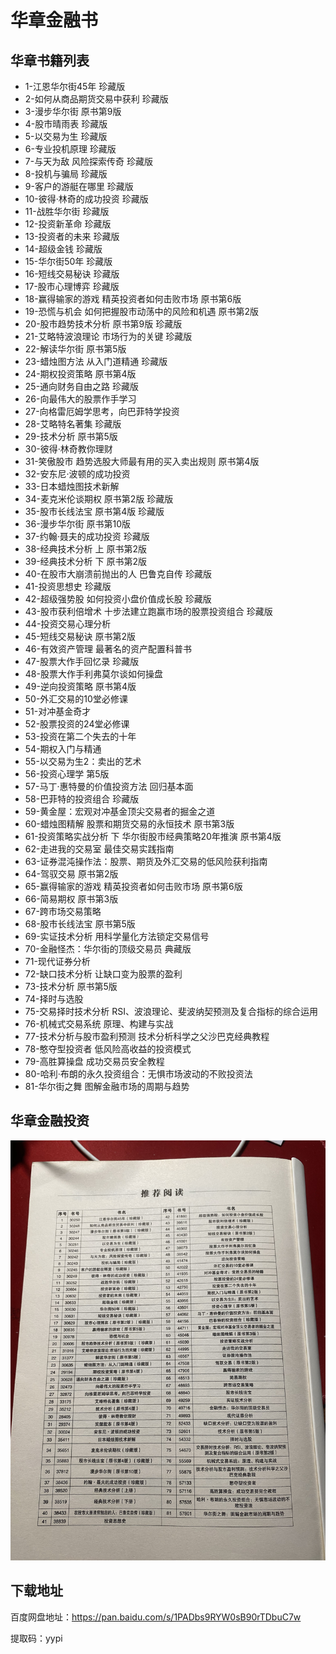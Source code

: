 # 华章金融书

## 华章书籍列表

- 1-江恩华尔街45年 珍藏版
- 2-如何从商品期货交易中获利 珍藏版
- 3-漫步华尔街 原书第9版
- 4-股市晴雨表 珍藏版
- 5-以交易为生 珍藏版
- 6-专业投机原理 珍藏版
- 7-与天为敌 风险探索传奇 珍藏版
- 8-投机与骗局 珍藏版
- 9-客户的游艇在哪里 珍藏版
- 10-彼得·林奇的成功投资 珍藏版
- 11-战胜华尔街 珍藏版
- 12-投资新革命 珍藏版
- 13-投资者的未来 珍藏版
- 14-超级金钱 珍藏版
- 15-华尔街50年 珍藏版
- 16-短线交易秘诀 珍藏版
- 17-股市心理博弈 珍藏版
- 18-赢得输家的游戏 精英投资者如何击败市场 原书第6版
- 19-恐慌与机会 如何把握股市动荡中的风险和机遇 原书第2版
- 20-股市趋势技术分析 原书第9版 珍藏版
- 21-艾略特波浪理论 市场行为的关键 珍藏版
- 22-解读华尔街 原书第5版
- 23-蜡烛图方法 从入门道精通 珍藏版
- 24-期权投资策略 原书第4版
- 25-通向财务自由之路 珍藏版
- 26-向最伟大的股票作手学习
- 27-向格雷厄姆学思考，向巴菲特学投资
- 28-艾略特名著集 珍藏版
- 29-技术分析 原书第5版
- 30-彼得·林奇教你理财
- 31-笑傲股市 趋势选股大师最有用的买入卖出规则 原书第4版
- 32-安东尼·波顿的成功投资
- 33-日本蜡烛图技术新解
- 34-麦克米伦谈期权 原书第2版 珍藏版
- 35-股市长线法宝 原书第4版 珍藏版
- 36-漫步华尔街 原书第10版
- 37-约翰·聂夫的成功投资 珍藏版
- 38-经典技术分析 上 原书第2版
- 39-经典技术分析 下 原书第2版
- 40-在股市大崩溃前抛出的人 巴鲁克自传 珍藏版
- 41-投资思想史 珍藏版
- 42-超级强势股 如何投资小盘价值成长股 珍藏版
- 43-股市获利倍增术 十步法建立跑赢市场的股票投资组合 珍藏版
- 44-投资交易心理分析
- 45-短线交易秘诀 原书第2版
- 46-有效资产管理 最著名的资产配置科普书
- 47-股票大作手回忆录 珍藏版
- 48-股票大作手利弗莫尔谈如何操盘
- 49-逆向投资策略 原书第4版
- 50-外汇交易的10堂必修课
- 51-对冲基金奇才
- 52-股票投资的24堂必修课
- 53-投资在第二个失去的十年
- 54-期权入门与精通
- 55-以交易为生2：卖出的艺术
- 56-投资心理学 第5版
- 57-马丁·惠特曼的价值投资方法 回归基本面
- 58-巴菲特的投资组合 珍藏版
- 59-黄金屋：宏观对冲基金顶尖交易者的掘金之道
- 60-蜡烛图精解 股票和期货交易的永恒技术 原书第3版
- 61-投资策略实战分析 下 华尔街股市经典策略20年推演 原书第4版
- 62-走进我的交易室 最佳交易实践指南
- 63-证券混沌操作法：股票、期货及外汇交易的低风险获利指南
- 64-驾驭交易 原书第2版
- 65-赢得输家的游戏 精英投资者如何击败市场 原书第6版
- 66-简易期权 原书第3版
- 67-跨市场交易策略
- 68-股市长线法宝 原书第5版
- 69-实证技术分析 用科学量化方法锁定交易信号
- 70-金融怪杰：华尔街的顶级交易员 典藏版
- 71-现代证券分析
- 72-缺口技术分析 让缺口变为股票的盈利
- 73-技术分析 原书第5版
- 74-择时与选股
- 75-交易择时技术分析 RSI、波浪理论、斐波纳契预测及复合指标的综合运用
- 76-机械式交易系统 原理、构建与实战
- 77-技术分析与股市盈利预测 技术分析科学之父沙巴克经典教程
- 78-憨夺型投资者 低风险高收益的投资模式
- 79-高胜算操盘 成功交易员安全教程
- 80-哈利·布朗的永久投资组合：无惧市场波动的不败投资法
- 81-华尔街之舞 图解金融市场的周期与趋势

## 华章金融投资

![](materials/华章金融.jpg)

## 下载地址

百度网盘地址：https://pan.baidu.com/s/1PADbs9RYW0sB90rTDbuC7w

提取码：yypi